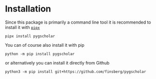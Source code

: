 # Installation

Since this package is primarily a command line tool it is recommended to install it with [`pipx`](https://github.com/pypa/pipx)
```
pipx install pygscholar
```

You can of course also install it with pip
```
python -m pip install pygscholar
```

or alternatively you can install it directly from Github
```
python3 -m pip install git+https://github.com/finsberg/pygscholar
```
